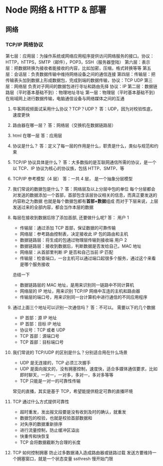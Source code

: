 # Node 网络 & HTTP & 部署

## 网络

### TCP/IP 网络协议

第七层：应用层：为操作系统或网络应用程序提供访问网络服务的接口。协议：HTTP，hTTPS，SMTP（邮件），POP3，SSH（服务器登陆）
第六层：表示层：把数据转换为接收者能接收的内容，比如加密，压缩，格式转换等等
第五层：会话层：负责数据传输中维持网络设备之间的通信连接
第四层：传输层：把传输表头加到数据上形成数据包，完成到端的数据传输，协议：TCP UDP
第三层：网络层 负责对子网间的数据包进行寻址和路由先择 协议：IP
第二层：数据链路层（平时基本基础不到）：物理地址寻址
第一层：物理层（平时基本基础不到）在局域网上进行数据传输，电脑通信设备与网络媒体之间的互通

1. 牛客网视频面试采用什么协议？TCP？UDP？
   答：UDP，因为对校验性底，速度更快
2. 路由器在哪一层？
   答：网络层（交换机在数据链路层）
3. html 在哪一层
   答：应用层
4. 协议是什么？
   答：定义了每一层的作用是什么，职责是什么，类似与规范和约束
5. TCP/IP 协议具体是什么？
   答：大多数指的是互联网通信所需的协议，是一个以 TCP、IP 协议为核心的协议族，包括 HTTP、SMTP、等
6. TCP/IP 参考模型（4 层）
   答：一共 4 层， 是一个抽象分层模型
7. 我们常说的数据包是什么？
   答：网络层及以上分层中包的单位
   每个分层都会对发送的数据添加一个首部，首部包含该层协议相关的信息，而真正要发送的内容称之为数据
   也就是每个数据包都有**首部+数据**组成
   而对于下层来说，上层发送过来的全部内容，都会当作本层的数据
8. 每层在接收到数据后除了添加⾸部, 还要做什么呢?
   答：
   用户 1

   - 传输层：通过添加 TCP 首部，保证数据的可靠传输
   - 网络层：参考路由控制表，决定接收此 IP 包的路由和主机
   - 数据链路层：将生成的包通过物理层传输到接收端
     用户 2
   - 数据链路层：接收到数据后，判断数据是否发给自己，MAC 地址
   - 网络层：从首部里判断 IP 是否和自己当前 IP 匹配
   - 传输层：检查端口，一台主机可以通过端口起很多个服务，通过这个来看是哪个服务接收

   总结一下

   - 数据链路层的 MAC 地址，是用来识别同一链路中不同计算机
   - 网络层的 IP 地址，用来识别 TCP/IP 网络中互连的主机和路由器
   - 传输层的端口号，用来识别同一台计算机中进行通信的不同应用程序

9. 通过上面三个地址可以识别一次通信吗？
   答：不可以。
   需要以下的几个数据
   - IP 首部：源 IP 地址
   - IP 首部：目标 IP 地址
   - 协议号：TCP 或者 UDP
   - TCP 首部：源端口号
   - TCP 首部：目标端口号
10. 我们常说的 TCP/UDP 的区别是什么？分别适合用在什么场景

    - UDP 是无连接的，TCP 必须三次握手
    - UDP 是面向报文的，没有拥塞控制，速度快，适合多媒体通信要求，比如即时聊天，一对一，一对多，多对一，多对多等等
    - TCP 只能是一对一的可靠性传输

    常见的直播，其实是基于 TCP，希望能提供稳定可靠的直播环境

11. TCP 通过什么方式提供可靠性
    - 超时重发，发出报文段要是没有收到及时的确认，就重发
    - 数据包的校验，也就是校验首部数据和
    - 对失序的数据重新排序
    - 进行流量控制，防止缓冲区溢出
    - 快重传和快恢复
    - TCP 会将数据截断为合理的长度
12. TCP 如何控制拥塞
    防止过多数据涌入造成路由器或链路过载
    发送方要维持一个拥塞窗口，就是一个状态变量
    ssthresh 慢开始门限
